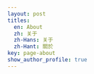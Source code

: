 ```yaml
---
layout: post
titles:
  en: About
  zh: 关于
  zh-Hans: 关于
  zh-Hant: 關於
key: page-about
show_author_profile: true
---
```



